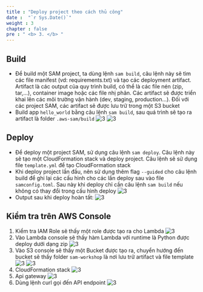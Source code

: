 ```yaml
---
title : "Deploy project theo cách thủ công"
date :  "`r Sys.Date()`" 
weight : 3 
chapter : false
pre : " <b> 3. </b> "
---
```


## Build

- Để build một SAM project, ta dùng lệnh `sam build`, câu lệnh này sẽ tìm các file manifest (vd: requirements.txt) và tạo các deployment artifact. Artifact là các output của quy trình build, có thể là các file nén (zip, tar,...), container image hoặc các file nhị phân. Các artifact sẽ được triển khai lên các môi trường vận hành (dev, staging, production...). Đối với các project SAM, các artifact sẽ được lưu trữ trong một S3 bucket
- Build app `hello_world` bằng câu lệnh `sam build`, sau quá trình sẽ tạo ra artifact là folder `.aws-sam/build`
![3](/images/3/build-out.png)
![3](/images/3/build-artifact.png)

## Deploy

- Để deploy một project SAM, sử dụng câu lệnh `sam deploy`. Câu lệnh này sẽ tạo một CloudFormation stack và deploy project. Câu lệnh sẽ sử dụng file `template.yml` để tạo CloudFormation stack
- Khi deploy project lần đầu, nên sử dụng thêm flag `--guided` cho câu lệnh build để ghi lại các cấu hình cho các lần deploy sau vào file `samconfig.toml`. Sau này khi deploy chỉ cần câu lệnh `sam build` nếu không có thay đổi trong cấu hình deploy
![3](/images/3/deploy.png)
- Output sau khi deploy hoàn tất:
![3](/images/3/deploy-out.png)

## Kiểm tra trên AWS Console

1. Kiểm tra IAM Role sẽ thấy một role được tạo ra cho Lambda
![3](/images/3/role.png)
2. Vào Lambda console sẽ thấy hàm Lambda với runtime là Python được deploy dưới dạng zip
![3](/images/3/lambda.png)
3. Vào S3 console sẽ thấy một Bucket được tạo ra, chuyển hướng đến bucket sẽ thấy folder `sam-workshop` là nơi lưu trữ artifact và file template
![3](/images/3/s3.png)
![3](/images/3/artifact.png)
4. CloudFormation stack
![3](/images/3/cfs.png)
5. Api gateway
![3](/images/3/apigw.png)
6. Dùng lệnh curl gọi đến API endpoint
![3](/images/3/test-endpoint.png)
